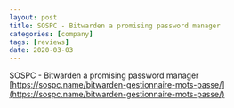```yaml
---
layout: post
title: SOSPC - Bitwarden a promising password manager
categories: [company]
tags: [reviews]
date: 2020-03-03
---
```


SOSPC - Bitwarden a promising password manager
[https://sospc.name/bitwarden-gestionnaire-mots-passe/](https://sospc.name/bitwarden-gestionnaire-mots-passe/)